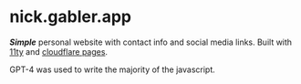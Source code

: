# nick.gabler.app
***Simple*** personal website with contact info and social media links. Built with [11ty](https://www.11ty.dev/) and [cloudflare pages](https://pages.cloudflare.com/). 

GPT-4 was used to write the majority of the javascript.
